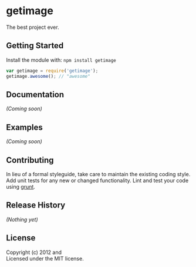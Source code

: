 # getimage

The best project ever.

## Getting Started
Install the module with: `npm install getimage`

```javascript
var getimage = require('getimage');
getimage.awesome(); // "awesome"
```

## Documentation
_(Coming soon)_

## Examples
_(Coming soon)_

## Contributing
In lieu of a formal styleguide, take care to maintain the existing coding style. Add unit tests for any new or changed functionality. Lint and test your code using [grunt](https://github.com/gruntjs/grunt).

## Release History
_(Nothing yet)_

## License
Copyright (c) 2012 and  
Licensed under the MIT license.
